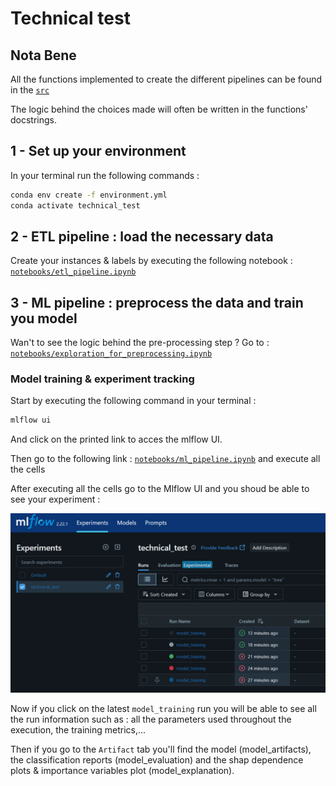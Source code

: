 # **Technical test**

## **Nota Bene**
All the functions implemented to create the different pipelines can be found in the [`src`](src)

The logic behind the choices made will often be written in the functions' docstrings.

## **1 - Set up your environment**

In your terminal run the following commands : 

```bash
conda env create -f environment.yml
conda activate technical_test
```

## **2 - ETL pipeline : load the necessary data**

Create your instances & labels by executing the following notebook : [`notebooks/etl_pipeline.ipynb`](notebooks/etl_pipeline.ipynb)

## **3 - ML pipeline : preprocess the data and train you model**

Wan't to see the logic behind the pre-processing step ? Go to : [`notebooks/exploration_for_preprocessing.ipynb`](notebooks/exploration_for_preprocessing.ipynb)


### **Model training & experiment tracking**

Start by executing the following command in your terminal :

```bash
mlflow ui
```

And click on the printed link to acces the mlflow UI.

Then go to the following link : [`notebooks/ml_pipeline.ipynb`](notebooks/ml_pipeline.ipynb) and execute all the cells

After executing all the cells go to the Mlflow UI and you shoud be able to see your experiment : 

![alt text](image.png)

Now if you click on the latest `model_training` run you will be able to see all the run information such as : all the parameters used throughout the execution, the training metrics,...

Then if you go to the `Artifact` tab you'll find the model (model_artifacts), the classification reports (model_evaluation) and the shap dependence plots & importance variables plot (model_explanation).
